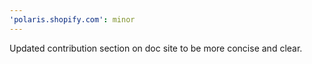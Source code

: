 ```yaml
---
'polaris.shopify.com': minor
---
```


Updated contribution section on doc site to be more concise and clear.
